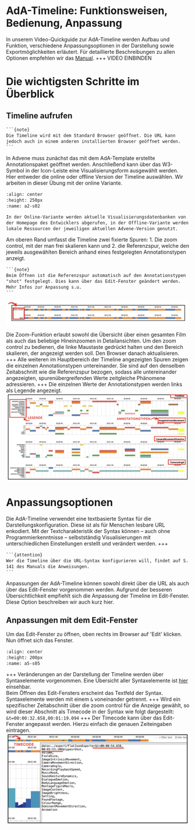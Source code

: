 # AdA-Timeline: Funktionsweisen, Bedienung, Anpassung

In unserem Video-Quickguide zur AdA-Timeline werden Aufbau und Funktion, verschiedene Anpassungsoptionen in der Darstellung sowie Exportmöglichkeiten erläutert. Für detaillierte Beschreibungen zu allen Optionen empfehlen wir das [Manual](../assets/Manual_Advene_AdA_D_Vers1_0.pdf).
+++
VIDEO EINBINDEN
# Die wichtigsten Schritte im Überblick

## Timeline aufrufen

````{margin}
```{note}
Die Timeline wird mit dem Standard Browser geöffnet. Die URL kann jedoch auch in einem anderen installierten Browser geöffnet werden.
```
````
In Advene muss zunächst das mit dem AdA-Template erstellte Annotationspaket geöffnet werden. Anschließend kann über das W3-Symbol in der Icon-Leiste eine Visualisierungsform ausgewählt werden. Hier entweder die online oder offline Version der Timeline auswählen. Wir arbeiten in dieser Übung mit der online Variante. 
```{image} ../_images/A5-S02.png
:align: center
:height: 250px
:name: a2-s02
```
```{hint}
In der Online-Variante werden aktuelle Visualisierungsdatenbanken von der Homepage des Entwicklers abgerufen, in der Offline-Variante werden lokale Ressourcen der jeweiligen aktuellen Advene-Version genutzt.
```
Am oberen Rand umfasst die Timeline zwei fixierte Spuren: 1. Die zoom control, mit der man frei skalieren kann und 2. die Referenzspur, welche den jeweils ausgewählten Bereich anhand eines festgelegten Annotationstypen anzeigt.

````{margin}
```{note}
Beim Öffnen ist die Referenzspur automatisch auf den Annotationstypen "shot" festgelegt. Dies kann über das Edit-Fenster geändert werden. Mehr Infos zur Anpassung s.u.
```
````
![screenshot-A5-03](../_images/A5-S03.png)

Die Zoom-Funktion erlaubt sowohl die Übersicht über einen gesamten Film als auch das beliebige Hineinzoomen in Detailansichten. Um den zoom control zu bedienen, die linke Maustaste gedrückt halten und den Bereich skalieren, der angezeigt werden soll. Den Browser danach aktualisieren.
+++
Alle weiteren im Hauptbereich der Timeline angezeigten Spuren zeigen die einzelnen Annotationstypen untereinander. Sie sind auf den denselben Zeitabschnitt wie die Referenzspur bezogen, sodass alle untereinander angezeigten, spurenübergreifenden Werte zeitgleiche Phänomene adressieren.
+++
Die einzelnen Werte der Annotationstypen werden links als Legende angezeigt. 
![screenshot-A5-04](../_images/A5-S04.png)

# Anpassungsoptionen

Die AdA-Timeline verwendet eine textbasierte Syntax für die Darstellungskonfiguration. Diese ist als für Menschen lesbare URL enkodiert. Mit der Textcharakteristik der Syntax können – auch ohne Programmierkenntnisse – selbstständig Visualisierungen mit unterschiedlichen Einstellungen erstellt und verändert werden. 
+++
````{margin}
```{attention}
Wer die Timeline über die URL-Syntax konfigurieren will, findet auf S. 141 des Manuals die Anweisungen.
```
````
Anpassungen der AdA-Timeline können sowohl direkt über die URL als auch über das Edit-Fenster vorgenommen werden. Aufgrund der besseren Übersichtlichkeit empfiehlt sich die Anpassung der Timeline im Edit-Fenster. Diese Option beschreiben wir auch kurz hier.

## Anpassungen mit dem Edit-Fenster

Um das Edit-Fenster zu öffnen, oben rechts im Browser auf 'Edit' klicken. Nun öffnet sich das Fenster.

```{image} ../_images/A5-S05.png
:align: center
:height: 200px
:name: a5-s05
```
+++
Veränderungen an der Darstellung der Timeline werden über Syntaxelemente vorgenommen. Eine Übersicht aller Syntaxelemente ist [hier](../assets/Übersicht-Syntaxelemente-AdA-Timeline.pdf) einsehbar. <br>
Beim Öffnen des Edit-Fensters erscheint das Textfeld der Syntax. Syntaxelemente werden mit einem `&` voneinander getrennt. 
+++
Wird ein spezifischer Zeitabschnitt über die zoom control für die Anzeige gewählt, so wird dieser Abschnitt als Timecode in der Syntax wie folgt dargestellt: `&t=00:00:32.658,00:01:19.094`
+++
Der Timecode kann über das Edit-Fenster angepasst werden. Hierzu einfach die genauen Zeiteingaben eintragen. 
![screenshot-A5-06](../_images/A5-S06.png)


